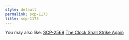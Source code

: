 ```yaml
---
style: default
permalink: scp-1173
title: scp-1173
---
```

You may also like:
[SCP-2569](http://scp-wiki.net/scp-2569)
[The Clock Shall Strike Again](http://scp-wiki.net/the-clock-shall-strike-again)